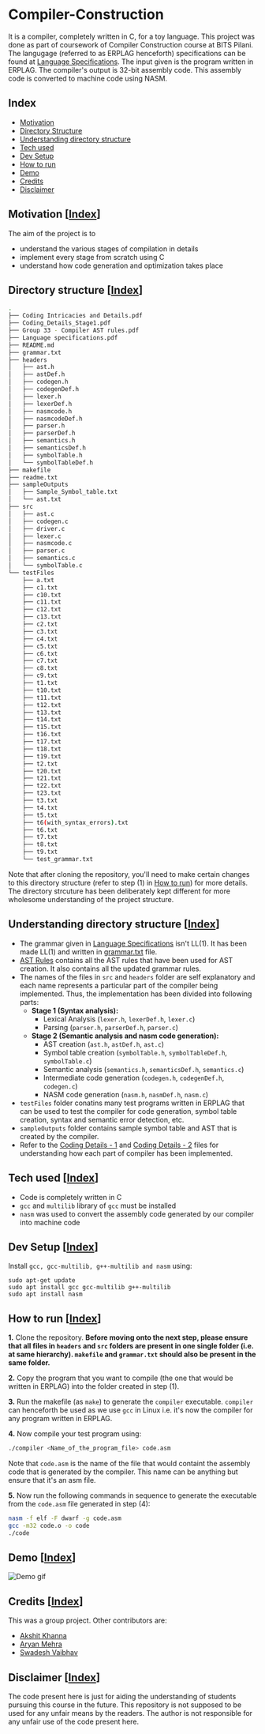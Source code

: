 # Compiler-Construction
It is a compiler, completely written in C, for a toy language. This project was done as part of coursework of Compiler Construction course at BITS Pilani. The langugage (referred to as ERPLAG henceforth) specifications can be found at [Language Specifications](Language%20specifications.pdf).
The input given is the program written in ERPLAG. The compiler's output is 32-bit assembly code. This assembly code is converted to machine code using NASM.

## Index
* [Motivation](#motivation-index)
* [Directory Structure](#directory-structure-index)
* [Understanding directory structure](#understanding-directory-structure-index)
* [Tech used](#tech-used-index)
* [Dev Setup](#dev-setup-index)
* [How to run](#how-to-run-index)
* [Demo](#demo-index)
* [Credits](#credits-index)
* [Disclaimer](#disclaimer-index)

## Motivation [[Index](#index)]
The aim of the project is to
* understand the various stages of compilation in details
* implement every stage from scratch using C
* understand how code generation and optimization takes place

## Directory structure [[Index](#index)]
```bash
.
├── Coding Intricacies and Details.pdf
├── Coding_Details_Stage1.pdf
├── Group 33 - Compiler AST rules.pdf
├── Language specifications.pdf
├── README.md
├── grammar.txt
├── headers
│   ├── ast.h
│   ├── astDef.h
│   ├── codegen.h
│   ├── codegenDef.h
│   ├── lexer.h
│   ├── lexerDef.h
│   ├── nasmcode.h
│   ├── nasmcodeDef.h
│   ├── parser.h
│   ├── parserDef.h
│   ├── semantics.h
│   ├── semanticsDef.h
│   ├── symbolTable.h
│   └── symbolTableDef.h
├── makefile
├── readme.txt
├── sampleOutputs
│   ├── Sample_Symbol_table.txt
│   └── ast.txt
├── src
│   ├── ast.c
│   ├── codegen.c
│   ├── driver.c
│   ├── lexer.c
│   ├── nasmcode.c
│   ├── parser.c
│   ├── semantics.c
│   └── symbolTable.c
└── testFiles
    ├── a.txt
    ├── c1.txt
    ├── c10.txt
    ├── c11.txt
    ├── c12.txt
    ├── c13.txt
    ├── c2.txt
    ├── c3.txt
    ├── c4.txt
    ├── c5.txt
    ├── c6.txt
    ├── c7.txt
    ├── c8.txt
    ├── c9.txt
    ├── t1.txt
    ├── t10.txt
    ├── t11.txt
    ├── t12.txt
    ├── t13.txt
    ├── t14.txt
    ├── t15.txt
    ├── t16.txt
    ├── t17.txt
    ├── t18.txt
    ├── t19.txt
    ├── t2.txt
    ├── t20.txt
    ├── t21.txt
    ├── t22.txt
    ├── t23.txt
    ├── t3.txt
    ├── t4.txt
    ├── t5.txt
    ├── t6(with_syntax_errors).txt
    ├── t6.txt
    ├── t7.txt
    ├── t8.txt
    ├── t9.txt
    └── test_grammar.txt
```

Note that after cloning the repository, you'll need to make certain changes to this directory structure (refer to step (1) in [How to run](#how-to-run)) for more details. The directory strcuture has been deliberately kept different for more wholesome understanding of the project structure.

## Understanding directory structure [[Index](#index)]
* The grammar given in [Language Specifications](Language%20specifications.pdf) isn't LL(1). It has been made LL(1) and written in [grammar.txt](grammar.txt) file.
* [AST Rules](Group%2033%20-%20Compiler%20AST%20rules.pdf) contains all the AST rules that have been used for AST creation. It also contains all the updated grammar rules.
* The names of the files in `src` and `headers` folder are self explanatory and each name represents a particular part of the compiler being implemented. Thus, the implementation has been divided into following parts:
  * **Stage 1 (Syntax analysis):**
    * Lexical Analysis (`lexer.h`, `lexerDef.h`, `lexer.c`)
    * Parsing (`parser.h`, `parserDef.h`, `parser.c`)
  * **Stage 2 (Semantic analysis and nasm code generation):**
    * AST creation (`ast.h`, `astDef.h`, `ast.c`)
    * Symbol table creation (`symbolTable.h`, `symbolTableDef.h`, `symbolTable.c`)
    * Semantic analysis (`semantics.h`, `semanticsDef.h`, `semantics.c`)
    * Intermediate code generation (`codegen.h`, `codegenDef.h`, `codegen.c`)
    * NASM code generation (`nasm.h`, `nasmDef.h`, `nasm.c`)
* `testFiles` folder conatins many test programs written in ERPLAG that can be used to test the compiler for code generation, symbol table creation, syntax and semantic error detection, etc.
* `sampleOutputs` folder contains sample symbol table and AST that is created by the compiler.
* Refer to the [Coding Details - 1](Coding%20Intricacies%20and%20Details.pdf) and [Coding Details - 2](Coding_Details_Stage1.pdf) files for understanding how each part of compiler has been implemented.

## Tech used [[Index](#index)]
* Code is completely written in C
* `gcc` and `multilib` library of `gcc` must be installed
* `nasm` was used to convert the assembly code generated by our compiler into machine code

## Dev Setup [[Index](#index)]
Install `gcc, gcc-multilib, g++-multilib and nasm` using:
```
sudo apt-get update
sudo apt install gcc gcc-multilib g++-multilib
sudo apt install nasm
```

## How to run [[Index](#index)]
**1.** Clone the repository. **Before moving onto the next step, please ensure that all files in `headers` and `src` folders are present in one single folder (i.e. at same hierarchy). `makefile` and `grammar.txt` should also be present in the same folder.**

**2.** Copy the program that you want to compile (the one that would be written in ERPLAG) into the folder created in step (1). 

**3.** Run the makefile (as `make`) to generate the `compiler` executable. `compiler` can henceforth be used as we use `gcc` in Linux i.e. it's now the compiler for any program written in ERPLAG.

**4.** Now compile your test program using: 
```bash
./compiler <Name_of_the_program_file> code.asm
```
Note that `code.asm` is the name of the file that would containt the assembly code that is generated by the compiler. This name can be anything but ensure that it's an asm file.

**5.** Now run the following commands in sequence to generate the executable from the `code.asm` file generated in step (4):
```bash
nasm -f elf -F dwarf -g code.asm
gcc -m32 code.o -o code
./code
```
## Demo [[Index](#index)]
![Demo gif](Demo.gif)

## Credits [[Index](#index)]
This was a group project. Other contributors are:
* [Akshit Khanna](https://github.com/ra1ph2)
* [Aryan Mehra](https://github.com/aryanmehra1999)
* [Swadesh Vaibhav](https://github.com/swadesh-vaibhav)

## Disclaimer [[Index](#index)]
The code present here is just for aiding the understanding of students pursuing this course in the future. This repository is not supposed to be used for any unfair means by the readers. The author is not responsible for any unfair use of the code present here.

